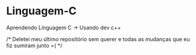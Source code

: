 # Linguagem-C
Aprendendo Linguagem C -> Usando dev c++  

/* Deletei meu último repositório sem querer e
todas as mudanças que eu fiz sumiram junto =( */
